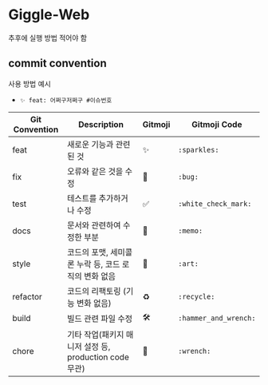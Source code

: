 # Giggle-Web

추후에 실행 방법 적어야 함

## commit convention

사용 방법 예시

- `✨ feat: 어쩌구저쩌구 #이슈번호`

| Git Convention | Description                                            | Gitmoji | Gitmoji Code          |
| -------------- | ------------------------------------------------------ | ------- | --------------------- |
| feat           | 새로운 기능과 관련된 것                                | ✨      | `:sparkles:`          |
| fix            | 오류와 같은 것을 수정                                  | 🐛      | `:bug:`               |
| test           | 테스트를 추가하거나 수정                               | ✅      | `:white_check_mark:`  |
| docs           | 문서와 관련하여 수정한 부분                            | 📝      | `:memo:`              |
| style          | 코드의 포맷, 세미콜론 누락 등, 코드 로직의 변화 없음   | 🎨      | `:art:`               |
| refactor       | 코드의 리팩토링 (기능 변화 없음)                       | ♻️      | `:recycle:`           |
| build          | 빌드 관련 파일 수정                                    | 🛠️      | `:hammer_and_wrench:` |
| chore          | 기타 작업(패키지 매니저 설정 등, production code 무관) | 🔧      | `:wrench:`            |
